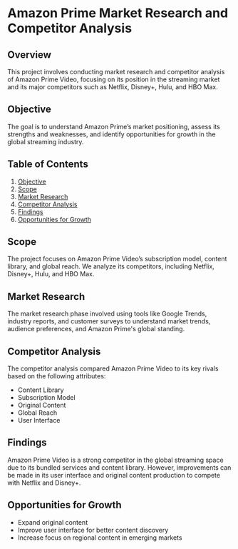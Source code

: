 # Amazon Prime Market Research and Competitor Analysis

## Overview
This project involves conducting market research and competitor analysis of Amazon Prime Video, focusing on its position in the streaming market and its major competitors such as Netflix, Disney+, Hulu, and HBO Max.

## Objective
The goal is to understand Amazon Prime’s market positioning, assess its strengths and weaknesses, and identify opportunities for growth in the global streaming industry.

## Table of Contents
1. [Objective](#objective)
2. [Scope](#scope)
3. [Market Research](#market-research)
4. [Competitor Analysis](#competitor-analysis)
5. [Findings](#findings)
6. [Opportunities for Growth](#opportunities-for-growth)

## Scope
The project focuses on Amazon Prime Video’s subscription model, content library, and global reach. We analyze its competitors, including Netflix, Disney+, Hulu, and HBO Max.

## Market Research
The market research phase involved using tools like Google Trends, industry reports, and customer surveys to understand market trends, audience preferences, and Amazon Prime's global standing.

## Competitor Analysis
The competitor analysis compared Amazon Prime Video to its key rivals based on the following attributes:
- Content Library
- Subscription Model
- Original Content
- Global Reach
- User Interface

## Findings
Amazon Prime Video is a strong competitor in the global streaming space due to its bundled services and content library. However, improvements can be made in its user interface and original content production to compete with Netflix and Disney+.

## Opportunities for Growth
- Expand original content
- Improve user interface for better content discovery
- Increase focus on regional content in emerging markets

